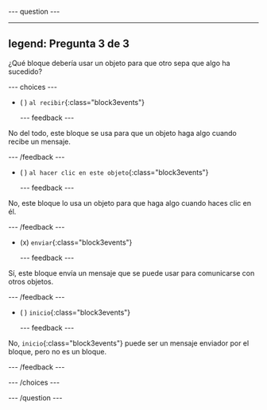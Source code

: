 
--- question ---

---
legend: Pregunta 3 de 3
---

¿Qué bloque debería usar un objeto para que otro sepa que algo ha sucedido?

--- choices ---

- ( ) `al recibir`{:class="block3events"}

  --- feedback ---

No del todo, este bloque se usa para que un objeto haga algo cuando recibe un mensaje.

  --- /feedback ---

- ( ) `al hacer clic en este objeto`{:class="block3events"}


  --- feedback ---

No, este bloque lo usa un objeto para que haga algo cuando haces clic en él.

  --- /feedback ---

- (x) `enviar`{:class="block3events"}

  --- feedback ---

Sí, este bloque envía un mensaje que se puede usar para comunicarse con otros objetos.

  --- /feedback ---

- ( ) `inicio`{:class="block3events"}

  --- feedback ---

No, `inicio`{:class="block3events"} puede ser un mensaje enviador por el bloque, pero no es un bloque.

  --- /feedback ---

--- /choices ---

--- /question ---
